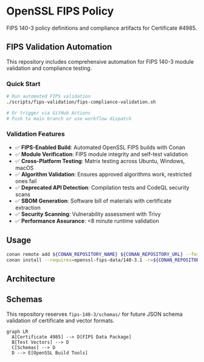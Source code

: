 # OpenSSL FIPS Policy

FIPS 140-3 policy definitions and compliance artifacts for Certificate #4985.

## FIPS Validation Automation

This repository includes comprehensive automation for FIPS 140-3 module validation and compliance testing.

### Quick Start

```bash
# Run automated FIPS validation
./scripts/fips-validation/fips-compliance-validation.sh

# Or trigger via GitHub Actions
# Push to main branch or use workflow dispatch
```

### Validation Features

- ✅ **FIPS-Enabled Build**: Automated OpenSSL FIPS builds with Conan
- ✅ **Module Verification**: FIPS module integrity and self-test validation
- ✅ **Cross-Platform Testing**: Matrix testing across Ubuntu, Windows, macOS
- ✅ **Algorithm Validation**: Ensures approved algorithms work, restricted ones fail
- ✅ **Deprecated API Detection**: Compilation tests and CodeQL security scans
- ✅ **SBOM Generation**: Software bill of materials with certificate extraction
- ✅ **Security Scanning**: Vulnerability assessment with Trivy
- ✅ **Performance Assurance**: <8 minute runtime validation

## Usage

```bash
conan remote add ${CONAN_REPOSITORY_NAME} ${CONAN_REPOSITORY_URL} --force
conan install --requires=openssl-fips-data/140-3.1 -r=${CONAN_REPOSITORY_NAME}
```

## Architecture

Schemas
------
This repository reserves `fips-140-3/schemas/` for future JSON schema validation of certificate and vector formats.

```mermaid
graph LR
  A[Certificate 4985] --> D[FIPS Data Package]
  B[Test Vectors] --> D
  C[Schemas] --> D
  D --> E[OpenSSL Build Tools]
```
